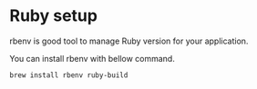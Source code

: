 # Ruby setup

rbenv is good tool to manage Ruby version for your application.

You can install rbenv with bellow command.

```bash
brew install rbenv ruby-build
```


